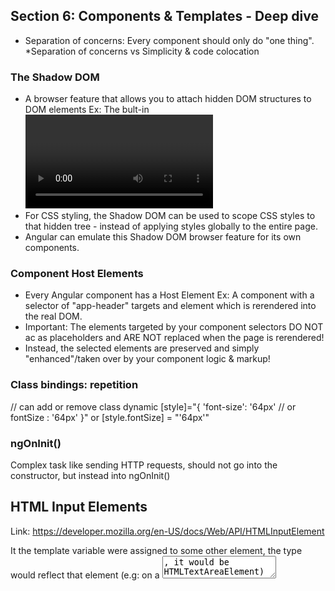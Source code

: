 ## Section 6: Components & Templates - Deep dive

- Separation of concerns: Every component should only do "one thing".
  \*Separation of concerns vs Simplicity & code colocation

### The Shadow DOM

- A browser feature that allows you to attach hidden DOM structures to DOM elements
  Ex: The bult-in <video> element hides a more complex DOM tree that's used internally
- For CSS styling, the Shadow DOM can be used to scope CSS styles to that hidden tree - instead of applying styles globally to the entire page.
- Angular can emulate this Shadow DOM browser feature for its own components.

### Component Host Elements

- Every Angular component has a Host Element
  Ex: A component with a selector of "app-header" targets and <app-header> element which is rerendered into the real DOM.
- Important: The elements targeted by your component selectors DO NOT ac as placeholders and ARE NOT replaced when the page is rerendered!
- Instead, the selected elements are preserved and simply "enhanced"/taken over by your component logic & markup!

### Class bindings: repetition

<div [class.status]="currentStatus === 'offline'"> // can add or remove class dynamic
[style]="{
    'font-size': '64px' // or fontSize : '64px'
}"
or [style.fontSize] = "'64px'"

### ngOnInit()
Complex task like sending HTTP requests, should not go into the constructor, but instead into ngOnInit()

## HTML Input Elements
Link: https://developer.mozilla.org/en-US/docs/Web/API/HTMLInputElement

It the template variable were assigned to some other element, the type would reflect that element (e.g: on a <textarea>, it would be HTMLTextAreaElement)

## Signal Effects cleanup functions
When working with Signal effects, you sometimes might need to perform some cleanup work before the effect function runs again (e.g., to clear some timer or something like that).

Angular's effect() allows you to do that!

It does provide you with an onCleanup hook which you can execute as part of your effect function to define what should happen before the effect code runs the next time:

effect((onCleanup) => {
  const tasks = getTasks();
  const timer = setTimeout(() => {
    console.log(`Current number of tasks: ${tasks().length}`);
  }, 1000);
  onCleanup(() => {
    clearTimeout(timer);
  });
});

